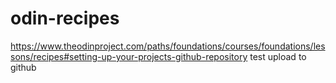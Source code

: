 # odin-recipes
https://www.theodinproject.com/paths/foundations/courses/foundations/lessons/recipes#setting-up-your-projects-github-repository
test upload to github